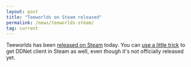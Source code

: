 ```yaml
---
layout: post
title: "Teeworlds on Steam released"
permalink: /news/teeworlds-steam/
tag: current
---
```

Teeworlds has been [released on Steam](https://steamdb.info/app/380840/) today. You can [use a little trick](//forum.ddnet.tw/viewtopic.php?f=16&t=2110) to get DDNet client in Steam as well, even though it's not officially released yet.
